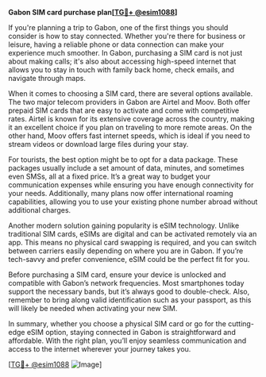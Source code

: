 **Gabon SIM card purchase plan[[TG💪+ @esim1088](https://t.me/s/esim1088)]**

If you're planning a trip to Gabon, one of the first things you should consider is how to stay connected. Whether you're there for business or leisure, having a reliable phone or data connection can make your experience much smoother. In Gabon, purchasing a SIM card is not just about making calls; it's also about accessing high-speed internet that allows you to stay in touch with family back home, check emails, and navigate through maps.

When it comes to choosing a SIM card, there are several options available. The two major telecom providers in Gabon are Airtel and Moov. Both offer prepaid SIM cards that are easy to activate and come with competitive rates. Airtel is known for its extensive coverage across the country, making it an excellent choice if you plan on traveling to more remote areas. On the other hand, Moov offers fast internet speeds, which is ideal if you need to stream videos or download large files during your stay.

For tourists, the best option might be to opt for a data package. These packages usually include a set amount of data, minutes, and sometimes even SMSs, all at a fixed price. It’s a great way to budget your communication expenses while ensuring you have enough connectivity for your needs. Additionally, many plans now offer international roaming capabilities, allowing you to use your existing phone number abroad without additional charges.

Another modern solution gaining popularity is eSIM technology. Unlike traditional SIM cards, eSIMs are digital and can be activated remotely via an app. This means no physical card swapping is required, and you can switch between carriers easily depending on where you are in Gabon. If you’re tech-savvy and prefer convenience, eSIM could be the perfect fit for you.

Before purchasing a SIM card, ensure your device is unlocked and compatible with Gabon’s network frequencies. Most smartphones today support the necessary bands, but it’s always good to double-check. Also, remember to bring along valid identification such as your passport, as this will likely be needed when activating your new SIM.

In summary, whether you choose a physical SIM card or go for the cutting-edge eSIM option, staying connected in Gabon is straightforward and affordable. With the right plan, you’ll enjoy seamless communication and access to the internet wherever your journey takes you.

[[TG💪+ @esim1088](https://t.me/s/esim1088) ![Image](https://i.postimg.cc/Y0z9fWf4/image.png)]